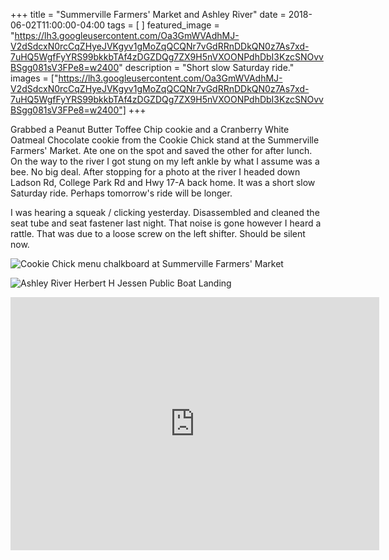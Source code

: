 +++
title =  "Summerville Farmers' Market and Ashley River"
date = 2018-06-02T11:00:00-04:00
tags = [ ]
featured_image = "https://lh3.googleusercontent.com/Oa3GmWVAdhMJ-V2dSdcxN0rcCqZHyeJVKgyv1gMoZqQCQNr7vGdRRnDDkQN0z7As7xd-7uHQ5WgfFyYRS99bkkbTAf4zDGZDQg7ZX9H5nVXOONPdhDbI3KzcSNOvvBSgg081sV3FPe8=w2400"
description = "Short slow Saturday ride."
images = ["https://lh3.googleusercontent.com/Oa3GmWVAdhMJ-V2dSdcxN0rcCqZHyeJVKgyv1gMoZqQCQNr7vGdRRnDDkQN0z7As7xd-7uHQ5WgfFyYRS99bkkbTAf4zDGZDQg7ZX9H5nVXOONPdhDbI3KzcSNOvvBSgg081sV3FPe8=w2400"]
+++

Grabbed a Peanut Butter Toffee Chip cookie and a Cranberry White Oatmeal Chocolate cookie from the Cookie Chick stand at the Summerville Farmers' Market. Ate one on the spot and saved the other for after lunch. On the way to the river I got stung on my left ankle by what I assume was a bee. No big deal. After stopping for a photo at the river I headed down Ladson Rd, College Park Rd and Hwy 17-A back home. It was a short slow Saturday ride. Perhaps tomorrow's ride will be longer.

I was hearing a squeak / clicking yesterday. Disassembled and cleaned the seat tube and seat fastener last night. That noise is gone however I heard a rattle. That was due to a loose screw on the left shifter. Should be silent now.

![Cookie Chick menu chalkboard at Summerville Farmers' Market](https://lh3.googleusercontent.com/DSkNZz1xiWL8YQ741VcwcnYAlBopK_EVSmMerRPAdr7Fm7Frx5sPvrFDUIerDgephx_qRjXV2kBrBmFFo2dEeY2hjRFLmbkvyron5fzTF7qkACd7Q6WdHi6iRcF--VC_sZMT7F9qYPw=w2400)

![Ashley River Herbert H Jessen Public Boat Landing  ](https://lh3.googleusercontent.com/5HoOcCj2CK8VDhXBPZqY4ALi4XmRzxznIud6Y1gj1KaWjNK7krWngGj9SYu-AlqbMbSklh6dRHD6IdB3Z90Nbxwl4OVT_qOwW18kdeNpWdL2-TX2Exkb3sCZX_CyhYpb0uLQGitEkEo=w2400)

<iframe height='405' width='590' frameborder='0' allowtransparency='true' scrolling='no' src='https://www.strava.com/activities/1612231869/embed/fee7359326645162146f18a7c04f3787fef01375'></iframe>
